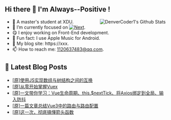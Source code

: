 ## Hi there 👋 I'm Always--Positive !
<div>
  <img alt="DenverCoder1's Github Stats" src="https://denvercoder1-github-readme-stats.vercel.app/api?username=qq1120637483&show_icons=true&count_private=true&theme=react&hide_border=true&hide_title=true&bg_color=1F222E&title_color=F85D7F&icon_color=F8D866" align= "right" />

- 🎒 A master's student at XDU. 
- 🔬 I’m currently focused on [![Next](https://img.shields.io/badge/-Next-brightgreen)](https://). 
- 😋 I enjoy working on Front-End development.
- 🎵 Fun fact: I use Apple Music for Android.
- 📝 My blog site: https://xxx.
- 📫 How to reach me:  1120637483@qq.com.
</div>  


## 📕 Latest Blog Posts

<!-- BLOG-POST-LIST:START -->
- [[原]使用JS实现数组与树结构之间的互换](https://blog.csdn.net/sinat_41696687/article/details/122038265)
- [[原]从零开始掌握Vuex](https://blog.csdn.net/sinat_41696687/article/details/122024089)
- [[原]一文带你学习：Vue生命周期、this.$nextTick、将Axios绑定到全局、输入防抖](https://blog.csdn.net/sinat_41696687/article/details/122020367)
- [[原]一篇文章总结Vue3中的路由与路由配置](https://blog.csdn.net/sinat_41696687/article/details/121908432)
- [[原]这一次，彻底搞懂箭头函数](https://blog.csdn.net/sinat_41696687/article/details/121903414)
<!-- BLOG-POST-LIST:END -->









